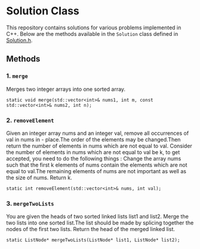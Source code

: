 # Solution Class

This repository contains solutions for various problems implemented in C++. Below are the methods available in the `Solution` class defined in [Solution.h](Solution.h).

## Methods

### 1. `merge`
Merges two integer arrays into one sorted array.


`static void merge(std::vector<int>& nums1, int m, const std::vector<int>& nums2, int n);`


### 2. `removeElement`
Given an integer array nums and an integer val, remove all occurrences of val in nums in - place.The order of the elements may be changed.Then return the number of elements in nums which are not equal to val.
Consider the number of elements in nums which are not equal to val be k, to get accepted, you need to do the following things :
Change the array nums such that the first k elements of nums contain the elements which are not equal to val.The remaining elements of nums are not important as well as the size of nums.
Return k.


`static int removeElement(std::vector<int>& nums, int val);`

### 3. `mergeTwoLists`
You are given the heads of two sorted linked lists list1 and list2.
Merge the two lists into one sorted list.The list should be made by splicing together the nodes of the first two lists.
Return the head of the merged linked list.


`static ListNode* mergeTwoLists(ListNode* list1, ListNode* list2);`

